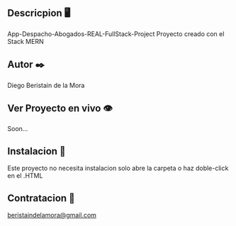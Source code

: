 ## Descricpion 🖥️

App-Despacho-Abogados-REAL-FullStack-Project
Proyecto creado con el Stack MERN

## Autor ✒️

Diego Beristain de la Mora

## Ver Proyecto en vivo 👁️

Soon...

## Instalacion 🔌

Este proyecto no necesita instalacion solo abre la carpeta o haz doble-click en el .HTML

## Contratacion 📧

beristaindelamora@gmail.com
